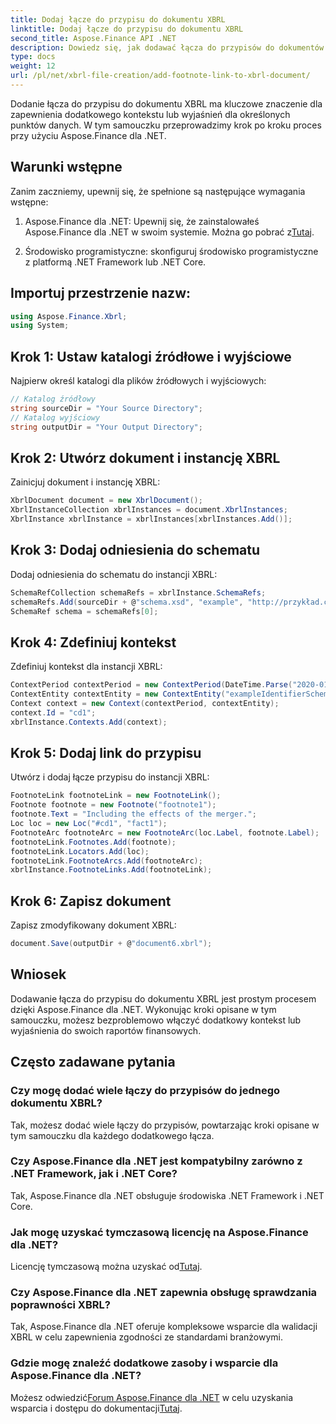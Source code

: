 ```yaml
---
title: Dodaj łącze do przypisu do dokumentu XBRL
linktitle: Dodaj łącze do przypisu do dokumentu XBRL
second_title: Aspose.Finance API .NET
description: Dowiedz się, jak dodawać łącza do przypisów do dokumentów XBRL za pomocą Aspose.Finance dla .NET. Bez wysiłku wzbogacaj raporty finansowe o dodatkowy kontekst.
type: docs
weight: 12
url: /pl/net/xbrl-file-creation/add-footnote-link-to-xbrl-document/
---
```

Dodanie łącza do przypisu do dokumentu XBRL ma kluczowe znaczenie dla zapewnienia dodatkowego kontekstu lub wyjaśnień dla określonych punktów danych. W tym samouczku przeprowadzimy krok po kroku proces przy użyciu Aspose.Finance dla .NET.
## Warunki wstępne
Zanim zaczniemy, upewnij się, że spełnione są następujące wymagania wstępne:
1.  Aspose.Finance dla .NET: Upewnij się, że zainstalowałeś Aspose.Finance dla .NET w swoim systemie. Można go pobrać z[Tutaj](https://releases.aspose.com/finance/net/).
  
2. Środowisko programistyczne: skonfiguruj środowisko programistyczne z platformą .NET Framework lub .NET Core.
## Importuj przestrzenie nazw:
```csharp
using Aspose.Finance.Xbrl;
using System;
```
## Krok 1: Ustaw katalogi źródłowe i wyjściowe
Najpierw określ katalogi dla plików źródłowych i wyjściowych:
```csharp
// Katalog źródłowy
string sourceDir = "Your Source Directory";
// Katalog wyjściowy
string outputDir = "Your Output Directory";
```
## Krok 2: Utwórz dokument i instancję XBRL
Zainicjuj dokument i instancję XBRL:
```csharp
XbrlDocument document = new XbrlDocument();
XbrlInstanceCollection xbrlInstances = document.XbrlInstances;
XbrlInstance xbrlInstance = xbrlInstances[xbrlInstances.Add()];
```
## Krok 3: Dodaj odniesienia do schematu
Dodaj odniesienia do schematu do instancji XBRL:
```csharp
SchemaRefCollection schemaRefs = xbrlInstance.SchemaRefs;
schemaRefs.Add(sourceDir + @"schema.xsd", "example", "http://przykład.com/xbrl/taxonomy");
SchemaRef schema = schemaRefs[0];
```
## Krok 4: Zdefiniuj kontekst
Zdefiniuj kontekst dla instancji XBRL:
```csharp
ContextPeriod contextPeriod = new ContextPeriod(DateTime.Parse("2020-01-01"), DateTime.Parse("2020-02-10"));
ContextEntity contextEntity = new ContextEntity("exampleIdentifierScheme", "exampleIdentifier");
Context context = new Context(contextPeriod, contextEntity);
context.Id = "cd1";
xbrlInstance.Contexts.Add(context);
```
## Krok 5: Dodaj link do przypisu
Utwórz i dodaj łącze przypisu do instancji XBRL:
```csharp
FootnoteLink footnoteLink = new FootnoteLink();
Footnote footnote = new Footnote("footnote1");
footnote.Text = "Including the effects of the merger.";
Loc loc = new Loc("#cd1", "fact1");
FootnoteArc footnoteArc = new FootnoteArc(loc.Label, footnote.Label);
footnoteLink.Footnotes.Add(footnote);
footnoteLink.Locators.Add(loc);
footnoteLink.FootnoteArcs.Add(footnoteArc);
xbrlInstance.FootnoteLinks.Add(footnoteLink);
```
## Krok 6: Zapisz dokument
Zapisz zmodyfikowany dokument XBRL:
```csharp
document.Save(outputDir + @"document6.xbrl");
```

## Wniosek
Dodawanie łącza do przypisu do dokumentu XBRL jest prostym procesem dzięki Aspose.Finance dla .NET. Wykonując kroki opisane w tym samouczku, możesz bezproblemowo włączyć dodatkowy kontekst lub wyjaśnienia do swoich raportów finansowych.
## Często zadawane pytania
### Czy mogę dodać wiele łączy do przypisów do jednego dokumentu XBRL?
Tak, możesz dodać wiele łączy do przypisów, powtarzając kroki opisane w tym samouczku dla każdego dodatkowego łącza.
### Czy Aspose.Finance dla .NET jest kompatybilny zarówno z .NET Framework, jak i .NET Core?
Tak, Aspose.Finance dla .NET obsługuje środowiska .NET Framework i .NET Core.
### Jak mogę uzyskać tymczasową licencję na Aspose.Finance dla .NET?
 Licencję tymczasową można uzyskać od[Tutaj](https://purchase.aspose.com/temporary-license/).
### Czy Aspose.Finance dla .NET zapewnia obsługę sprawdzania poprawności XBRL?
Tak, Aspose.Finance dla .NET oferuje kompleksowe wsparcie dla walidacji XBRL w celu zapewnienia zgodności ze standardami branżowymi.
### Gdzie mogę znaleźć dodatkowe zasoby i wsparcie dla Aspose.Finance dla .NET?
 Możesz odwiedzić[Forum Aspose.Finance dla .NET](https://forum.aspose.com/c/finance/43) w celu uzyskania wsparcia i dostępu do dokumentacji[Tutaj](https://reference.aspose.com/finance/net/).
